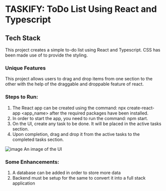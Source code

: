 # TASKIFY: ToDo List Using React and Typescript

## Tech Stack
This project creates a simple to-do list using React and Typescript. CSS has been made use of to provide the styling.

### Unique Features
This project allows users to drag and drop items from one section to the other with the help of the draggable and droppable feature of react.

### Steps to Run:
1. The React app can be created using the command: npx create-react-app <app_name> after the required packages have been installed.
2. In order to start the app, you need to run the command: npm start.
3. On the UI, create any task to be done. It will be placed in the active tasks section.
4. Upon completion, drag and drop it from the active tasks to the completed tasks section.

![image](https://github.com/user-attachments/assets/7fb79b88-e216-4c04-9745-00fed10b86cb)
An image of the UI

### Some Enhancements:
1. A database can be added in order to store more data
2. Backend must be setup for the same to convert it into a full stack application
